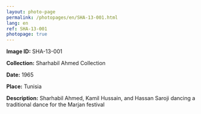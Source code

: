 ```yaml
---
layout: photo-page
permalink: /photopages/en/SHA-13-001.html
lang: en
ref: SHA-13-001
photopage: true
---
```


**Image ID:** SHA-13-001

**Collection:** Sharhabil Ahmed Collection

**Date:** 1965

**Place:** Tunisia

**Description:** Sharhabil Ahmed, Kamil Hussain, and Hassan Saroji dancing a traditional dance for the Marjan festival
